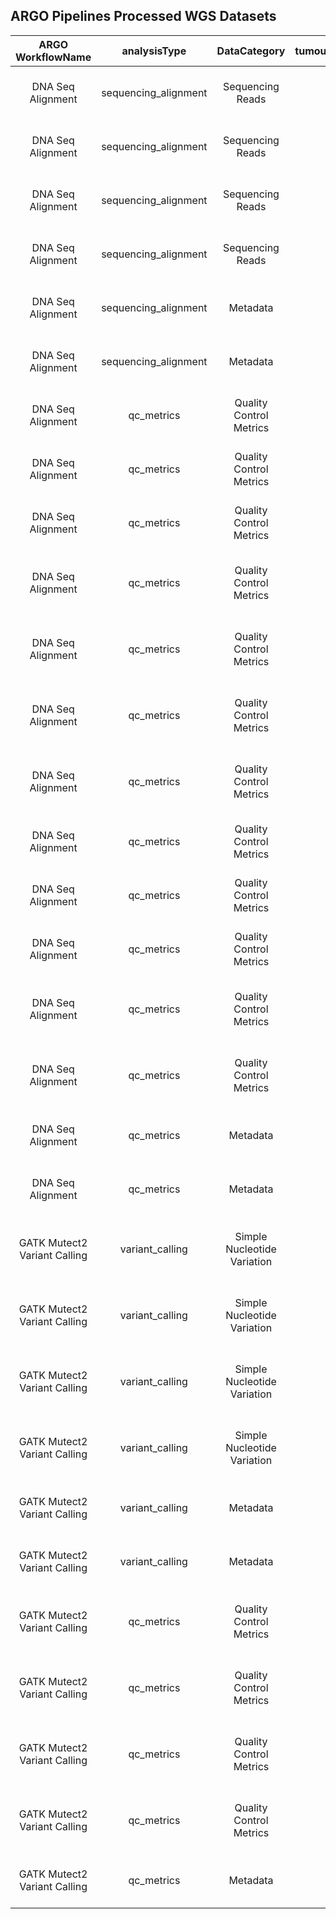 ## ARGO Pipelines Processed WGS Datasets
**ARGO WorkflowName**|**analysisType**|**DataCategory**|**tumourNormalDesignation**|**FileType**|**OpenBucketURL**
:-----:|:-----:|:-----:|:-----:|:-----:|:-----:
DNA Seq Alignment|sequencing_alignment|Sequencing Reads|tumour|CRAM|https://object.cancercollaboratory.org:9080/swift/v1/genomics-public-data/benchmark-datasets/TCRB-CA/DO262483/WGS/sequencing_alignment/tumour/TCRB-CA.DO262483.SA622771.wgs.20211117.aln.cram
DNA Seq Alignment|sequencing_alignment|Sequencing Reads|tumour|CRAI|https://object.cancercollaboratory.org:9080/swift/v1/genomics-public-data/benchmark-datasets/TCRB-CA/DO262483/WGS/sequencing_alignment/tumour/TCRB-CA.DO262483.SA622771.wgs.20211117.aln.cram.crai
DNA Seq Alignment|sequencing_alignment|Sequencing Reads|normal|CRAM|https://object.cancercollaboratory.org:9080/swift/v1/genomics-public-data/benchmark-datasets/TCRB-CA/DO262483/WGS/sequencing_alignment/normal/TCRB-CA.DO262483.SA622770.wgs.20211118.aln.cram
DNA Seq Alignment|sequencing_alignment|Sequencing Reads|normal|CRAI|https://object.cancercollaboratory.org:9080/swift/v1/genomics-public-data/benchmark-datasets/TCRB-CA/DO262483/WGS/sequencing_alignment/normal/TCRB-CA.DO262483.SA622770.wgs.20211118.aln.cram.crai
DNA Seq Alignment|sequencing_alignment|Metadata|tumour|JSON|https://object.cancercollaboratory.org:9080/swift/v1/genomics-public-data/benchmark-datasets/TCRB-CA/DO262483/WGS/sequencing_alignment/tumour/f31834bc-fc8b-4bec-9834-bcfc8babecf4.sequencing_alignment.json
DNA Seq Alignment|sequencing_alignment|Metadata|normal|JSON|https://object.cancercollaboratory.org:9080/swift/v1/genomics-public-data/benchmark-datasets/TCRB-CA/DO262483/WGS/sequencing_alignment/normal/e6207a9d-d134-486f-a07a-9dd134486f82.sequencing_alignment.json
DNA Seq Alignment|qc_metrics|Quality Control Metrics|tumour|TGZ|https://object.cancercollaboratory.org:9080/swift/v1/genomics-public-data/benchmark-datasets/TCRB-CA/DO262483/WGS/qc_metrics/tumour/TCRB-CA.DO262483.SA622771.wgs.20211117.aln.cram.qc_metrics.tgz
DNA Seq Alignment|qc_metrics|Quality Control Metrics|tumour|TGZ|https://object.cancercollaboratory.org:9080/swift/v1/genomics-public-data/benchmark-datasets/TCRB-CA/DO262483/WGS/qc_metrics/tumour/TCRB-CA.DO262483.SA622771.wgs.20211117.aln.cram.oxog_metrics.tgz
DNA Seq Alignment|qc_metrics|Quality Control Metrics|tumour|TGZ|https://object.cancercollaboratory.org:9080/swift/v1/genomics-public-data/benchmark-datasets/TCRB-CA/DO262483/WGS/qc_metrics/tumour/TCRB-CA.DO262483.SA622771.wgs.20211117.aln.cram.duplicates_metrics.tgz
DNA Seq Alignment|qc_metrics|Quality Control Metrics|tumour|TGZ|https://object.cancercollaboratory.org:9080/swift/v1/genomics-public-data/benchmark-datasets/TCRB-CA/DO262483/WGS/qc_metrics/tumour/TCRB-CA.DO262483.SA622771.wgs.20211117.TCRBOA7T-WGS-L4.ubam_qc_metrics.tgz
DNA Seq Alignment|qc_metrics|Quality Control Metrics|tumour|TGZ|https://object.cancercollaboratory.org:9080/swift/v1/genomics-public-data/benchmark-datasets/TCRB-CA/DO262483/WGS/qc_metrics/tumour/TCRB-CA.DO262483.SA622771.wgs.20211117.TCRBOA7T-WGS-L3.ubam_qc_metrics.tgz
DNA Seq Alignment|qc_metrics|Quality Control Metrics|tumour|TGZ|https://object.cancercollaboratory.org:9080/swift/v1/genomics-public-data/benchmark-datasets/TCRB-CA/DO262483/WGS/qc_metrics/tumour/TCRB-CA.DO262483.SA622771.wgs.20211117.TCRBOA7T-WGS-L2.ubam_qc_metrics.tgz
DNA Seq Alignment|qc_metrics|Quality Control Metrics|tumour|TGZ|https://object.cancercollaboratory.org:9080/swift/v1/genomics-public-data/benchmark-datasets/TCRB-CA/DO262483/WGS/qc_metrics/tumour/TCRB-CA.DO262483.SA622771.wgs.20211117.TCRBOA7T-WGS-L1.ubam_qc_metrics.tgz
DNA Seq Alignment|qc_metrics|Quality Control Metrics|normal|TGZ|https://object.cancercollaboratory.org:9080/swift/v1/genomics-public-data/benchmark-datasets/TCRB-CA/DO262483/WGS/qc_metrics/normal/TCRB-CA.DO262483.SA622770.wgs.20211118.aln.cram.qc_metrics.tgz
DNA Seq Alignment|qc_metrics|Quality Control Metrics|normal|TGZ|https://object.cancercollaboratory.org:9080/swift/v1/genomics-public-data/benchmark-datasets/TCRB-CA/DO262483/WGS/qc_metrics/normal/TCRB-CA.DO262483.SA622770.wgs.20211118.aln.cram.oxog_metrics.tgz
DNA Seq Alignment|qc_metrics|Quality Control Metrics|normal|TGZ|https://object.cancercollaboratory.org:9080/swift/v1/genomics-public-data/benchmark-datasets/TCRB-CA/DO262483/WGS/qc_metrics/normal/TCRB-CA.DO262483.SA622770.wgs.20211118.aln.cram.duplicates_metrics.tgz
DNA Seq Alignment|qc_metrics|Quality Control Metrics|normal|TGZ|https://object.cancercollaboratory.org:9080/swift/v1/genomics-public-data/benchmark-datasets/TCRB-CA/DO262483/WGS/qc_metrics/normal/TCRB-CA.DO262483.SA622770.wgs.20211118.TCRBOA7N-WGS-L2.ubam_qc_metrics.tgz
DNA Seq Alignment|qc_metrics|Quality Control Metrics|normal|TGZ|https://object.cancercollaboratory.org:9080/swift/v1/genomics-public-data/benchmark-datasets/TCRB-CA/DO262483/WGS/qc_metrics/normal/TCRB-CA.DO262483.SA622770.wgs.20211118.TCRBOA7N-WGS-L1.ubam_qc_metrics.tgz
DNA Seq Alignment|qc_metrics|Metadata|tumour|JSON|https://object.cancercollaboratory.org:9080/swift/v1/genomics-public-data/benchmark-datasets/TCRB-CA/DO262483/WGS/qc_metrics/tumour/ffd8176a-62db-4dbb-9817-6a62db2dbb97.qc_metrics.json
DNA Seq Alignment|qc_metrics|Metadata|normal|JSON|https://object.cancercollaboratory.org:9080/swift/v1/genomics-public-data/benchmark-datasets/TCRB-CA/DO262483/WGS/qc_metrics/normal/c0e5e3fb-6da6-4c8f-a5e3-fb6da63c8f5d.qc_metrics.json
GATK Mutect2 Variant Calling|variant_calling|Simple Nucleotide Variation|tumour|VCF|https://object.cancercollaboratory.org:9080/swift/v1/genomics-public-data/benchmark-datasets/TCRB-CA/DO262483/WGS/variant_calling/tumour/TCRB-CA.DO262483.SA622771.wgs.20211209.gatk-mutect2.somatic.snv.vcf.gz
GATK Mutect2 Variant Calling|variant_calling|Simple Nucleotide Variation|tumour|VCF|https://object.cancercollaboratory.org:9080/swift/v1/genomics-public-data/benchmark-datasets/TCRB-CA/DO262483/WGS/variant_calling/tumour/TCRB-CA.DO262483.SA622771.wgs.20211209.gatk-mutect2.somatic.indel.vcf.gz
GATK Mutect2 Variant Calling|variant_calling|Simple Nucleotide Variation|tumour|TBI|https://object.cancercollaboratory.org:9080/swift/v1/genomics-public-data/benchmark-datasets/TCRB-CA/DO262483/WGS/variant_calling/tumour/TCRB-CA.DO262483.SA622771.wgs.20211209.gatk-mutect2.somatic.snv.vcf.gz.tbi
GATK Mutect2 Variant Calling|variant_calling|Simple Nucleotide Variation|tumour|TBI|https://object.cancercollaboratory.org:9080/swift/v1/genomics-public-data/benchmark-datasets/TCRB-CA/DO262483/WGS/variant_calling/tumour/TCRB-CA.DO262483.SA622771.wgs.20211209.gatk-mutect2.somatic.indel.vcf.gz.tbi
GATK Mutect2 Variant Calling|variant_calling|Metadata|tumour|JSON|https://object.cancercollaboratory.org:9080/swift/v1/genomics-public-data/benchmark-datasets/TCRB-CA/DO262483/WGS/variant_calling/tumour/b97a8a3f-ad63-4215-ba8a-3fad63c215c7.variant_calling.json
GATK Mutect2 Variant Calling|variant_calling|Metadata|tumour|JSON|https://object.cancercollaboratory.org:9080/swift/v1/genomics-public-data/benchmark-datasets/TCRB-CA/DO262483/WGS/variant_calling/tumour/44193e58-89ad-434a-993e-5889ad434a8c.variant_calling.json
GATK Mutect2 Variant Calling|qc_metrics|Quality Control Metrics|tumour|TGZ|https://object.cancercollaboratory.org:9080/swift/v1/genomics-public-data/benchmark-datasets/TCRB-CA/DO262483/WGS/qc_metrics/tumour/TCRB-CA.DO262483.SA622771.wgs.20211209.gatk-mutect2.somatic.mutect_filtering_metrics.tgz
GATK Mutect2 Variant Calling|qc_metrics|Quality Control Metrics|tumour|TGZ|https://object.cancercollaboratory.org:9080/swift/v1/genomics-public-data/benchmark-datasets/TCRB-CA/DO262483/WGS/qc_metrics/tumour/TCRB-CA.DO262483.SA622771.wgs.20211209.gatk-mutect2.somatic.mutect_callable_metrics.tgz
GATK Mutect2 Variant Calling|qc_metrics|Quality Control Metrics|tumour|TGZ|https://object.cancercollaboratory.org:9080/swift/v1/genomics-public-data/benchmark-datasets/TCRB-CA/DO262483/WGS/qc_metrics/tumour/TCRB-CA.DO262483.SA622771.wgs.20211209.gatk-mutect2.somatic.contamination_metrics.tgz
GATK Mutect2 Variant Calling|qc_metrics|Quality Control Metrics|tumour|TGZ|https://object.cancercollaboratory.org:9080/swift/v1/genomics-public-data/benchmark-datasets/TCRB-CA/DO262483/WGS/qc_metrics/tumour/TCRB-CA.DO262483.SA622770.wgs.20211209.gatk-mutect2.somatic.contamination_metrics.tgz
GATK Mutect2 Variant Calling|qc_metrics|Metadata|tumour|JSON|https://object.cancercollaboratory.org:9080/swift/v1/genomics-public-data/benchmark-datasets/TCRB-CA/DO262483/WGS/qc_metrics/tumour/9b5a6c13-caa5-492d-9a6c-13caa5192db1.qc_metrics.json

